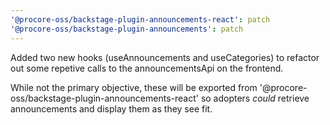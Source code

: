 ```yaml
---
'@procore-oss/backstage-plugin-announcements-react': patch
'@procore-oss/backstage-plugin-announcements': patch
---
```


Added two new hooks (useAnnouncements and useCategories) to refactor out some repetive calls to the announcementsApi on the frontend.

While not the primary objective, these will be exported from '@procore-oss/backstage-plugin-announcements-react' so adopters _could_ retrieve announcements and display them as they see fit. 
